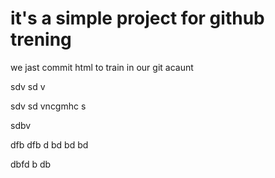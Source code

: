 # it's a simple project for github trening


we jast commit html to train in our git acaunt

sdv
sd
v


sdv
sd
vncgmhc
s


sdbv



dfb
dfb
d
bd
bd
bd

dbfd
b
db
